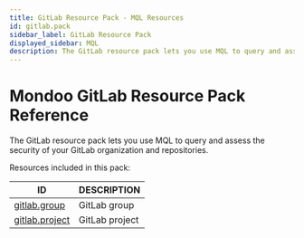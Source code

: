 ```yaml
---
title: GitLab Resource Pack - MQL Resources
id: gitlab.pack
sidebar_label: GitLab Resource Pack
displayed_sidebar: MQL
description: The GitLab resource pack lets you use MQL to query and assess the security of your GitLab organization and repositories.
---
```


# Mondoo GitLab Resource Pack Reference

The GitLab resource pack lets you use MQL to query and assess the security of your GitLab organization and repositories.

Resources included in this pack:

| ID                                  | DESCRIPTION    |
| ----------------------------------- | -------------- |
| [gitlab.group](gitlab.group.md)     | GitLab group   |
| [gitlab.project](gitlab.project.md) | GitLab project |
